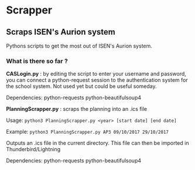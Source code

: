# Scrapper
## Scraps ISEN's Aurion system

Pythons scripts to get the most out of ISEN's Aurion system.

### What is there so far ?

**CASLogin.py** : by editing the script to enter your username and password, you can connect a python-request session to the authentication system for the school system. Not used yet but could be useful someday.

Dependencies: python-requests python-beautifulsoup4

**PlanningScrapper.py** : scraps the planning into an .ics file

Usage: `python3 PlanningScrapper.py <year> [start date] [end date]`

Example: `python3 PlanningScrapper.py AP3 09/10/2017 29/10/2017`

Outputs an .ics file in the current directory. This file can then be imported in Thunderbird/Lightning

Dependencies: python-requests python-beautifulsoup4

